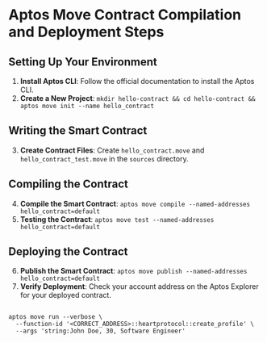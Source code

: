 # Aptos Move Contract Compilation and Deployment Steps

## Setting Up Your Environment
1. **Install Aptos CLI**: Follow the official documentation to install the Aptos CLI.
2. **Create a New Project**: `mkdir hello-contract && cd hello-contract && aptos move init --name hello_contract`

## Writing the Smart Contract
3. **Create Contract Files**: Create `hello_contract.move` and `hello_contract_test.move` in the `sources` directory.

## Compiling the Contract
4. **Compile the Smart Contract**: `aptos move compile --named-addresses hello_contract=default`
5. **Testing the Contract**: `aptos move test --named-addresses hello_contract=default`

## Deploying the Contract
6. **Publish the Smart Contract**: `aptos move publish --named-addresses hello_contract=default`
7. **Verify Deployment**: Check your account address on the Aptos Explorer for your deployed contract.


```

aptos move run --verbose \
  --function-id '<CORRECT_ADDRESS>::heartprotocol::create_profile' \
  --args 'string:John Doe, 30, Software Engineer'


```